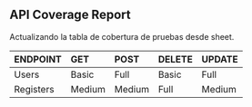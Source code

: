 ## API Coverage Report

Actualizando la tabla de cobertura de pruebas desde sheet.
<!-- START_TABLE -->
| ENDPOINT   | GET    | POST   | DELETE   | UPDATE   |
|:-----------|:-------|:-------|:---------|:---------|
| Users      | Basic  | Full   | Basic    | Full     |
| Registers  | Medium | Medium | Full     | Medium   |
<!-- END_TABLE -->
